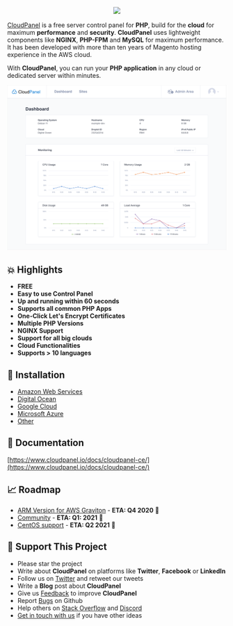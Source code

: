 <p align="center">
  <a href="https://www.cloudpanel.io" target="_blank">
    <img src="https://www.cloudpanel.io/assets/images/logo.svg?v=0.0.2">
  </a>
</p>

[CloudPanel](https://www.cloudpanel.io) is a free server control panel for **PHP**, build for the **cloud** for maximum **performance** and **security**.
**CloudPanel** uses lightweight components like **NGINX**, **PHP-FPM** and **MySQL** for maximum performance.
It has been developed with more than ten years of Magento hosting experience in the AWS cloud.

With **CloudPanel**, you can run your **PHP application** in any cloud or dedicated server within minutes.

<p align="center">
  <a href="https://www.cloudpanel.io" target="_blank">
    <img src="/assets/images/cloudpanel.svg?v=0.0.4">
  </a>
</p>

## :boom: Highlights

* **FREE**
* **Easy to use Control Panel**
* **Up and running within 60 seconds**
* **Supports all common PHP Apps**
* **One-Click Let's Encrypt Certificates**
* **Multiple PHP Versions**
* **NGINX Support**
* **Support for all big clouds**
* **Cloud Functionalities**
* **Supports > 10 languages**

## :floppy_disk: Installation

* [Amazon Web Services](https://www.cloudpanel.io/docs/cloudpanel-ce/installation-aws)
* [Digital Ocean](https://www.cloudpanel.io/docs/cloudpanel-ce/installation-digital-ocean-marketplace)
* [Google Cloud](https://www.cloudpanel.io/docs/cloudpanel-ce/installation-google-cloud)
* [Microsoft Azure](https://www.cloudpanel.io/docs/cloudpanel-ce/installation-microsoft-azure)
* [Other](https://www.cloudpanel.io/docs/cloudpanel-ce/installation-other)

## :green_book: Documentation

[https://www.cloudpanel.io/docs/cloudpanel-ce/](https://www.cloudpanel.io/docs/cloudpanel-ce/)

## :chart_with_upwards_trend: Roadmap

* [ARM Version for AWS Graviton](https://github.com/cloudpanel-io/cloudpanel-ce/projects) - **ETA: Q4 2020** 🚀
* [Community](https://github.com/cloudpanel-io/cloudpanel-ce/projects) - **ETA: Q1: 2021** 📝
* [CentOS support](https://github.com/cloudpanel-io/cloudpanel-ce/projects) - **ETA: Q2 2021** 🥳

## :sparkling_heart: Support This Project

* Please star the project
* Write about **CloudPanel** on platforms like **Twitter**, **Facebook** or **LinkedIn**
* Follow us on [Twitter](https://twitter.com/cloudpanel_io) and retweet our tweets
* Write a **Blog** post about **CloudPanel**
* Give us [Feedback](https://www.cloudpanel.io/feedback/) to improve **CloudPanel**
* Report [Bugs](https://github.com/cloudpanel-io/cloudpanel-ce/issues) on Github
* Help others on [Stack Overflow](https://stackoverflow.com/questions/tagged/cloudpanel) and [Discord](https://discord.cloudpanel.io/)
* [Get in touch with us](https://www.cloudpanel.io/contact/) if you have other ideas